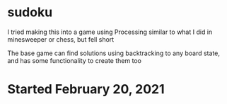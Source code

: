 # sudoku
I tried making this into a game using Processing similar to what I did in minesweeper or chess, but fell short

The base game can find solutions using backtracking to any board state, and has some functionality to create them too
# Started February 20, 2021
